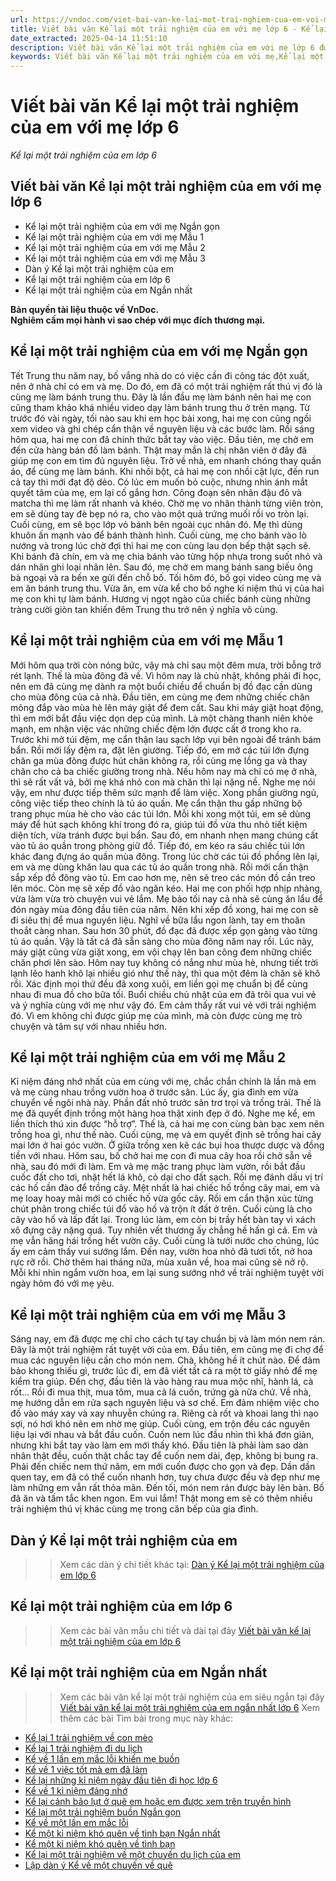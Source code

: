 ```yaml
---
url: https://vndoc.com/viet-bai-van-ke-lai-mot-trai-nghiem-cua-em-voi-me-276185
title: Viết bài văn Kể lại một trải nghiệm của em với mẹ lớp 6 - Kể lại một trải nghiệm của em lớp 6 - VnDoc.com
date_extracted: 2025-04-14 11:51:10
description: Viết bài văn Kể lại một trải nghiệm của em với mẹ lớp 6 được biên soạn nhằm giúp các em HS đạt kết quả tốt trong quá trình làm bài tập và học tập môn Ngữ văn lớp 6.
keywords: Viết bài văn Kể lại một trải nghiệm của em với mẹ,Kể lại một trải nghiệm của em với mẹ lớp 6,viết bài văn kể lại một trải nghiệm đáng nhớ,viết bài văn kể lại một trải nghiệm của em,kể lại một trải nghiệm của em ngắn gọn,kể lại một trải nghiệm của em,viết bài văn kể lại một trải nghiệm của em ngắn gọn,kể về một trải nghiệm của em,kể lại một trải nghiệm đáng nhớ của em ngắn,kể về một trải nghiệm của em ngắn,kể lại một trải nghiệm của em ngắn,viết bài văn kể lại một trải nghiệm của em lớp 6
---
```


# Viết bài văn Kể lại một trải nghiệm của em với mẹ lớp 6
 _Kể lại một trải nghiệm của em lớp 6_
## **Viết bài văn Kể lại một trải nghiệm của em với mẹ lớp 6**
  * Kể lại một trải nghiệm của em với mẹ Ngắn gọn
  * Kể lại một trải nghiệm của em với mẹ Mẫu 1
  * Kể lại một trải nghiệm của em với mẹ Mẫu 2
  * Kể lại một trải nghiệm của em với mẹ Mẫu 3
  * Dàn ý Kể lại một trải nghiệm của em
  * Kể lại một trải nghiệm của em lớp 6
  * Kể lại một trải nghiệm của em Ngắn nhất

**Bản quyền tài liệu thuộc về VnDoc.  
Nghiêm cấm mọi hành vi sao chép với mục đích thương mại.**
## **Kể lại một trải nghiệm của em với mẹ Ngắn gọn**
Tết Trung thu năm nay, bố vắng nhà do có việc cần đi công tác đột xuất, nên ở nhà chỉ có em và mẹ. Do đó, em đã có một trải nghiệm rất thú vị đó là cùng mẹ làm bánh trung thu.
Đây là lần đầu mẹ làm bánh nên hai mẹ con cũng tham khảo khá nhiều video dạy làm bánh trung thu ở trên mạng. Từ trước đó vài ngày, tối nào sau khi em học bài xong, hai mẹ con cũng ngồi xem video và ghi chép cẩn thận về nguyên liệu và các bước làm. Rồi sáng hôm qua, hai mẹ con đã chính thức bắt tay vào việc. Đầu tiên, mẹ chở em đến cửa hàng bán đồ làm bánh. Thật may mắn là chị nhân viên ở đây đã giúp mẹ con em tìm đủ nguyên liệu. Trở về nhà, em nhanh chóng thay quần áo, để cùng mẹ làm bánh. Khi nhồi bột, cả hai mẹ con nhồi cật lực, đến run cả tay thì mới đạt độ dẻo. Có lúc em muốn bỏ cuộc, nhưng nhìn ánh mắt quyết tâm của mẹ, em lại cố gắng hơn. Công đoạn sên nhân đậu đỏ và matcha thì mẹ làm rất nhanh và khéo. Chờ mẹ vo nhân thành từng viên tròn, em sẽ dùng tay đè bẹp nó ra, cho vào một quả trứng muối rồi vo tròn lại. Cuối cùng, em sẽ bọc lớp vỏ bánh bên ngoài cục nhân đó. Mẹ thì dùng khuôn ấn mạnh vào để bánh thành hình. Cuối cùng, mẹ cho bánh vào lò nướng và trong lúc chờ đợi thì hai mẹ con cùng lau dọn bếp thật sạch sẽ. Khi bánh đã chín, em và mẹ chia bánh vào từng hộp nhựa trong suốt nhỏ và dán nhãn ghi loại nhân lên. Sau đó, mẹ chở em mang bánh sang biếu ông bà ngoại và ra bến xe gửi đến chỗ bố.
Tối hôm đó, bố gọi video cùng mẹ và em ăn bánh trung thu. Vừa ăn, em vừa kể cho bố nghe kỉ niệm thú vị của hai mẹ con khi tự làm bánh. Hương vị ngọt ngào của chiếc bánh cùng những tràng cười giòn tan khiến đêm Trung thu trở nên ý nghĩa vô cùng.
## **Kể lại một trải nghiệm của em với mẹ Mẫu 1**
Mới hôm qua trời còn nóng bức, vậy mà chỉ sau một đêm mưa, trời bỗng trở rét lạnh. Thế là mùa đông đã về. Vì hôm nay là chủ nhật, không phải đi học, nên em đã cùng mẹ dành ra một buổi chiều để chuẩn bị đồ đạc cần dùng cho mùa đông của cả nhà.
Đầu tiên, em cùng mẹ đem những chiếc chăn mỏng đắp vào mùa hè lên máy giặt để đem cất. Sau khi máy giặt hoạt động, thì em mới bắt đầu việc dọn dẹp của mình. Là một chàng thanh niên khỏe mạnh, em nhận việc vác những chiếc đệm lớn được cất ở trong kho ra. Trước khi mở túi đệm, mẹ cẩn thận lau sạch lớp vụi bên ngoài để tránh bám bẩn. Rồi mới lấy đệm ra, đặt lên giường. Tiếp đó, em mở các túi lớn đựng chăn ga mùa đông được hút chân không ra, rồi cùng mẹ lồng ga và thay chăn cho cả ba chiếc giường trong nhà. Nếu hôm nay mà chỉ có mẹ ở nhà, thì sẽ rất vất vả, bởi mẹ khá nhỏ con mà chăn thì lại nặng nề. Nghe mẹ nói vậy, em như được tiếp thêm sức mạnh để làm việc.
Xong phần giường ngủ, công việc tiếp theo chính là tủ áo quần. Mẹ cẩn thận thu gấp những bộ trang phục mùa hè cho vào các túi lớn. Mỗi khi xong một túi, em sẽ dùng máy để hút sạch không khí trong đó ra, giúp túi đồ vừa thu nhỏ tiết kiệm diện tích, vừa tránh được bụi bẩn. Sau đó, em nhanh nhẹn mang chúng cất vào tủ áo quần trong phòng giữ đồ. Tiếp đó, em kéo ra sáu chiếc túi lớn khác đang đựng áo quần mùa đông. Trong lúc chờ các túi đồ phồng lên lại, em và mẹ dùng khăn lau qua các tủ áo quần trong nhà. Rồi mới cẩn thận sắp xếp đồ đông vào tủ. Em cao hơn mẹ, nên sẽ treo các món đồ cần treo lên móc. Còn mẹ sẽ xếp đồ vào ngăn kéo. Hai mẹ con phối hợp nhịp nhàng, vừa làm vừa trò chuyện vui vẻ lắm. Mẹ bảo tối nay cả nhà sẽ cùng ăn lẩu để đón ngày mùa đông đầu tiên của năm. Nên khi xếp đồ xong, hai mẹ con sẽ đi siêu thị để mua nguyên liệu. Nghĩ về bữa lẩu ngon lành, tay em thoăn thoắt càng nhan. Sau hơn 30 phút, đồ đạc đã được xếp gọn gàng vào từng tủ áo quần. Vậy là tất cả đâ sẵn sàng cho mùa đông năm nay rồi. Lúc này, máy giặt cũng vừa giặt xong, em vội chạy lên ban công đem những chiếc chăn phơi lên sào. Hôm nay tuy không có nắng như mùa hè, nhưng tiết trời lạnh lẽo hanh khô lại nhiều gió như thế này, thì qua một đêm là chăn sẽ khô rồi. Xác định mọi thứ đều đã xong xuôi, em liền gọi mẹ chuẩn bị để cùng nhau đi mua đồ cho bữa tối.
Buổi chiều chủ nhật của em đã trôi qua vui vẻ và ý nghĩa cùng với mẹ như vậy đó. Em cảm thấy rất vui vẻ với trải nghiệm đó. Vì em không chỉ được giúp mẹ của mình, mà còn được cùng mẹ trò chuyện và tâm sự với nhau nhiều hơn.
## **Kể lại một trải nghiệm của em với mẹ Mẫu 2**
Kỉ niệm đáng nhớ nhất của em cùng với mẹ, chắc chắn chính là lần mà em và mẹ cùng nhau trồng vườn hoa ở trước sân.
Lúc ấy, gia đình em vừa chuyển về ngôi nhà này. Phần đất nhỏ trước sân trơ trọi và trống trải. Thế là mẹ đã quyết định trồng một hàng hoa thật xinh đẹp ở đó. Nghe mẹ kể, em liền thích thú xin được “hỗ trợ”. Thế là, cả hai mẹ con cùng bàn bạc xem nên trồng hoa gì, như thế nào. Cuối cùng, mẹ và em quyết định sẽ trồng hai cây mai lớn ở hai góc vườn. Ở giữa trồng xen kẽ các bụi hoa thược dược và đồng tiền với nhau.
Hôm sau, bố chở hai mẹ con đi mua cây hoa rồi chở sẵn về nhà, sau đó mới đi làm. Em và mẹ mặc trang phục làm vườn, rồi bắt đầu cuốc đất cho tơi, nhặt hết lá khô, cỏ dại cho đất sạch. Rồi mẹ đánh dấu vị trí các hố cần đào để trồng cây. Mệt nhất là hai chiếc hố trồng cây mai, em và mẹ loay hoay mãi mới có chiếc hố vừa gốc cây. Rồi em cẩn thận xúc từng chút phân trong chiếc túi đổ vào hố và trộn ít đất ở trên. Cuối cùng là cho cây vào hố và lấp đất lại. Trong lúc làm, em còn bị trầy hết bàn tay vì xách xô đựng cây nặng quá. Tuy nhiên vết thương ấy chẳng hề hấn gì cả. Em và mẹ vẫn hăng hái trồng hết vườn cây. Cuối cùng là tưới nước cho chúng, lúc ấy em cảm thấy vui sướng lắm.
Đến nay, vườn hoa nhỏ đã tươi tốt, nở hoa rực rỡ rồi. Chờ thêm hai tháng nữa, mùa xuân về, hoa mai cũng sẽ nở rộ. Mỗi khi nhìn ngắm vườn hoa, em lại sung sướng nhớ về trải nghiệm tuyệt vời ngày hôm đó với mẹ yêu.
## **Kể lại một trải nghiệm của em với mẹ Mẫu 3**
Sáng nay, em đã được mẹ chỉ cho cách tự tay chuẩn bị và làm món nem rán. Đây là một trải nghiệm rất tuyệt vời của em.
Đầu tiên, em cũng mẹ đi chợ để mua các nguyên liệu cần cho món nem. Chà, không hề ít chút nào. Để đảm bảo khong thiếu gì, trước lúc đi, em đã viết tất cả ra một tờ giấy nhỏ để mẹ kiểm tra giúp. Đến chợ, đầu tiên là vào hàng rau mua mộc nhĩ, hành lá, cà rốt… Rồi đi mua thịt, mua tôm, mua cả lá cuốn, trứng gà nữa chứ. Về nhà, mẹ hướng dẫn em rửa sạch nguyên liệu và sơ chế. Em đảm nhiệm việc cho đồ vào máy xay và xay nhuyễn chúng ra. Riêng cà rốt và khoai lang thì nạo sợi, nó hơi khó nên em nhờ mẹ giúp. Cuối cùng, em trộn đều các nguyên liệu lại với nhau và bắt đầu cuốn. Cuốn nem lúc đầu nhìn thì khá đơn giản, nhưng khi bắt tay vào làm em mới thấy khó. Đầu tiên là phải làm sao dàn nhân thật đều, cuốn thật chắc tay để cuốn nem dài, đẹp, không bị bung ra. Phải đến chiếc nem thứ năm, em mới cuốn được cho gọn và đẹp. Dần dần quen tay, em đã có thể cuốn nhanh hơn, tuy chưa được đều và đẹp như mẹ làm những em vẫn rất thỏa mãn.
Đến tối, món nem rán được bày lên bàn. Bố đã ăn và tấm tắc khen ngon. Em vui lắm\! Thật mong em sẽ có thêm nhiều trải nghiệm thú vị khác cùng mẹ trong căn bếp của gia đình.
## **Dàn ý Kể lại một trải nghiệm của em**
>> Xem các dàn ý chi tiết khác tại: [Dàn ý Kể lại một trải nghiệm của em lớp 6](<https://vndoc.com/dan-y-bai-van-ke-lai-mot-trai-nghiem-cua-em-244749>)
## **Kể lại một trải nghiệm của em lớp 6**
>> Xem các bài văn mẫu chi tiết và dài tại đây [Viết bài văn kể lại một trải nghiệm của em lớp 6](<https://vndoc.com/viet-bai-van-ke-lai-mot-trai-nghiem-cua-em-244747>)
## **Kể lại một trải nghiệm của em Ngắn nhất**
>> Xem các bài văn kể lại một trải nghiệm của em siêu ngắn tại đây [Viết bài văn kể lại một trải nghiệm của em ngắn nhất lớp 6](<https://vndoc.com/bai-van-ke-lai-mot-trai-nghiem-cua-em-ngan-gon-244735>)
Xem thêm các bài Tìm bài trong mục này khác:
  * [Kể lại 1 trải nghiệm về con mèo](</viet-bai-van-ke-lai-mot-trai-nghiem-cua-em-ve-con-meo-276188>)
  * [Kể lại 1 trải nghiệm đi du lịch](</ke-ve-mot-chuyen-di-tham-thanh-pho-da-lat-169112>)
  * [Kể về 1 lần em mắc lỗi khiến mẹ buồn](</ke-ve-mot-lan-em-mac-loi-voi-me-156813>)
  * [Kể về 1 việc tốt mà em đã làm](</bai-viet-so-2-lop-6-ke-ve-mot-viec-tot-em-da-lam-100094>)
  * [Kể lại những kỉ niệm ngày đầu tiên đi học lớp 6](</van-mau-lop-6-ke-lai-nhung-ki-niem-ngay-dau-tien-di-hoc-lop-6-125699>)
  * [Kể về 1 kỉ niệm đáng nhớ](</ke-ve-mot-ki-niem-dang-nho-186350>)
  * [Kể lại cảnh bão lụt ở quê em hoặc em được xem trên truyền hình](</bai-tap-lam-van-so-5-lop-6-de-3-em-da-tung-chung-kien-canh-bao-lut-o-que-minh-hoac-xem-canh-do-tren-truyen-hinh-hay-viet-bai-van-mieu-ta-tran-bao-lut-khung-khiep-do-132770>)
  * [Kể lại một trải nghiệm buồn Ngắn gọn](</ke-lai-mot-trai-nghiem-buon-cua-em-ngan-gon-281215>)
  * [Kể về một lần em mắc lỗi](</bai-viet-so-2-lop-6-ke-ve-mot-lan-em-mac-loi-100099>)
  * [Kể một kỉ niệm khó quên về tình bạn Ngắn nhất](</bai-van-ke-mot-ki-niem-kho-quen-ve-tinh-ban-ngan-nhat-227387>)
  * [Kể một kỉ niệm khó quên về tình bạn](</bai-tap-lam-van-lop-5-em-hay-ke-mot-ki-niem-kho-quen-ve-tinh-ban-98949>)
  * [Kể lại một trải nghiệm về một chuyến du lịch của em](</em-hay-ta-ve-chuyen-du-lich-cua-em-trong-ky-nghi-he-114404>)
  * [Lập dàn ý Kể về một chuyến về quê](</lap-dan-y-ke-ve-mot-chuyen-ve-que-155617>)

